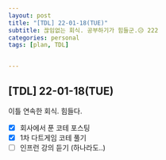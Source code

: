 ```yaml
---
layout: post
title: "[TDL] 22-01-18(TUE)"
subtitle: 끊임없는 회식. 공부하기가 힘들군.😥 222
categories: personal
tags: [plan, TDL]


---
```




## [TDL] 22-01-18(TUE)

이틀 연속한 회식. 힘들다.

- [x] 회사에서 푼 코테 포스팅
- [x] 1차 다트게임 코테 풀기
- [ ] 인프런 강의 듣기 (하나라도..)
